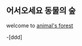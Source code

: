 ## 어서오세요 동물의 숲 


welcome to [animal's forest](https://namu.wiki/w/%EB%8F%99%EB%AC%BC%EC%9D%98%20%EC%88%B2%20%EC%8B%9C%EB%A6%AC%EC%A6%88)

-[ddd]
